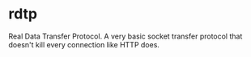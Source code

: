 # rdtp
Real Data Transfer Protocol. A very basic socket transfer protocol that doesn't kill every connection like HTTP does.
